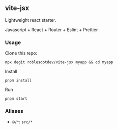 ## vite-jsx

Lightweight react starter.

Javascript + React + Router + Eslint + Prettier

### Usage

Clone this repo:

```
npx degit roblesdotdev/vite-jsx myapp && cd myapp
```

Install

```
pnpm install
```

Run

```
pnpm start
```

### Aliases

- `@/*`: `src/*`
